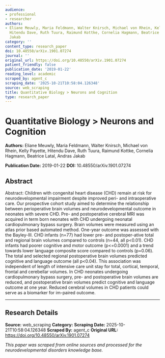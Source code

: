 ```yaml
---
audience:
- professional
- researcher
authors:
- Eliane Meuwly, Maria Feldmann, Walter Knirsch, Michael von Rhein, Kelly Payette,
  Hitendu Dave, Ruth Tuura, Raimund Kottke, Cornelia Hagmann, Beatrice Latal, Andras
  Jakab
category: ''
content_type: research_paper
doi: 10.48550/arXiv.1901.07274
journal: ''
original_url: https://doi.org/10.48550/arXiv.1901.07274
patient_friendly: false
publication_date: '2019-01-22'
reading_level: academic
scraped_by: agent_c
scraping_date: '2025-10-21T10:58:04.126348'
source: web_scraping
title: Quantitative Biology > Neurons and Cognition
type: research_paper
---
```

# Quantitative Biology > Neurons and Cognition

**Authors:** Eliane Meuwly, Maria Feldmann, Walter Knirsch, Michael von Rhein, Kelly Payette, Hitendu Dave, Ruth Tuura, Raimund Kottke, Cornelia Hagmann, Beatrice Latal, Andras Jakab

**Publication Date:** 2019-01-22
**DOI:** 10.48550/arXiv.1901.07274

## Abstract

Abstract:
Children with congenital heart disease (CHD) remain at risk for neurodevelopmental impairment despite improved peri- and intraoperative care. Our prospective cohort study aimed to determine the relationship between perioperative brain volumes and neurodevelopmental outcome in neonates with severe CHD. Pre- and postoperative cerebral MRI was acquired in term born neonates with CHD undergoing neonatal cardiopulmonary bypass surgery. Brain volumes were measured using an atlas prior based automated method. One-year outcome was assessed with the Bayley-III. CHD infants (n=77) had lower pre- and postoper-ative total and regional brain volumes compared to controls (n=44, all p<0.01). CHD infants had poorer cognitive and motor outcome (p<=0.0001) and a trend towards lower language composite score compared to controls (p=0.06). The total and selected regional postoperative brain volumes predicted cognitive and language outcome (all p<0.04). This association was independent of length of intensive care unit stay for total, cortical, temporal, frontal and cerebellar volumes. In CHD neonates undergoing cardiopulmonary bypass surgery, pre- and postoperative brain volumes are reduced, and postoperative brain volumes predict cognitive and language outcome at one year. Reduced cerebral volumes in CHD patients could serve as a biomarker for im-paired outcome.

---

## Research Details

**Source:** web_scraping
**Category:** 
**Scraping Date:** 2025-10-21T10:58:04.126348
**Scraped By:** agent_c
**Original URL:** https://doi.org/10.48550/arXiv.1901.07274

*This paper was scraped from online sources and processed for the neurodevelopmental disorders knowledge base.*
